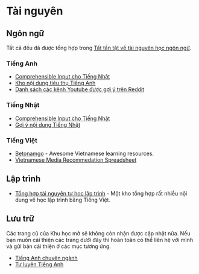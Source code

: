 # Tài nguyên

## Ngôn ngữ
Tất cả đều đã được tổng hợp trong [Tất tần tật về tài nguyên học ngôn ngữ](https://daihocmo.github.io/awesome-ngon-ngu/).

### Tiếng Anh

- [Comprehensible Input cho Tiếng Nhật](https://daihocmo.github.io/tieng-anh/input/)
- [Kho nội dung tiêu thụ Tiếng Anh](https://daihocmo.github.io/awesome-ngon-ngu/media-recs/tieng-anh/)
- [Danh sách các kênh Youtube được gợi ý trên Reddit](https://daihocmo.github.io/awesome-ngon-ngu/ngon-ngu/tieng-anh/youtube-channel.html)

### Tiếng Nhật

- [Comprehensible Input cho Tiếng Nhật](https://daihocmo.github.io/awesome-ngon-ngu/ngon-ngu/tieng-nhat/input.html)
- [Gợi ý nội dung Tiếng Nhật](https://daihocmo.github.io/awesome-ngon-ngu/ngon-ngu/tieng-nhat/recommendation.html)

### Tiếng Việt
- [Betonamgo](https://daihocmo.github.io/betonamgo) - Awesome Vietnamese learning resources.
- [Vietnamese Media Recommedation Spreadsheet](https://daihocmo.github.io/awesome-ngon-ngu/media-recs/tieng-viet/)


## Lập trình

- [Tổng hợp tài nguyên tự học lập trình](https://daihocmo.github.io/awesome-lap-trinh/) - Một kho tổng hợp rất nhiều nội dung về học lập trình bằng Tiếng Việt.

## Lưu trữ

Các trang cũ của Khu học mở sẽ không còn nhận được cập nhật nữa. Nếu bạn muốn cải thiện các trang dưới đây thì hoàn toàn có thể liên hệ với mình và gửi bản cải thiện ở các mục tương ứng.

- [Tiếng Anh chuyên ngành](https://daihocmo.github.io/archive/tieng-anh-chuyen-nganh/main-guide/)
- [Tự luyện Tiếng Anh](https://daihocmo.github.io/archive/tu-luyen-tieng-anh/main-guide/)
